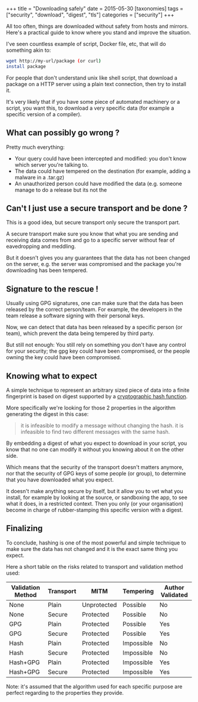 +++
title = "Downloading safely"
date = 2015-05-30
[taxonomies]
tags = ["security", "download", "digest", "tls"]
categories = ["security"]
+++

All too often, things are downloaded without safety from hosts and mirrors.
Here's a practical guide to know where you stand and improve the situation.

<!-- more -->

I've seen countless example of script, Docker file, etc, that
will do something akin to:

```sh
wget http://my-url/package (or curl)
install package
```

For people that don't understand unix like shell script, that download a
package on a HTTP server using a plain text connection, then try to install it.

It's very likely that if you have some piece of automated machinery or a script,
you want this, to download a very specific data (for example a specific version of a compiler).

What can possibly go wrong ?
----------------------------

Pretty much everything:

* Your query could have been intercepted and modified: you don't know which server you're talking to.
* The data could have tempered on the destination (for example, adding a malware in a .tar.gz)
* An unauthorized person could have modified the data (e.g. someone manage to do a release but its not the 

Can't I just use a secure transport and be done ?
-------------------------------------------------

This is a good idea, but secure transport only secure the transport part.

A secure transport make sure you know that what you are sending and receiving
data comes from and go to a specific server without fear of eavedropping and
meddling.

But it doesn't gives you any guarantees that the data has not been changed on the server,
e.g. the server was compromised and the package you're downloading has been tempered.

Signature to the rescue !
-------------------------

Usually using GPG signatures, one can make sure that the data has been released
by the correct person/team. For example, the developers in the team release
a software signing with their personal keys.

Now, we can detect that data has been released by a specific person (or team),
which prevent the data being tempered by third party.

But still not enough: You still rely on something you don't have any control
for your security; the gpg key could have been compromised, or the people
owning the key could have been compromised.

Knowing what to expect
----------------------

A simple technique to represent an arbitrary sized piece of data into a finite
fingerprint is based on digest supported by a [cryptographic hash function](https://en.wikipedia.org/wiki/Cryptographic_hash_function).

More specifically we're looking for those 2 properties in the algorithm generating the digest in this case:

> it is infeasible to modify a message without changing the hash.
> it is infeasible to find two different messages with the same hash.

By embedding a digest of what you expect to download in your script, 
you know that no one can modify it without you knowing about it on the
other side.

Which means that the security of the transport doesn't matters anymore,
nor that the security of GPG keys of some people (or group), to determine
that you have downloaded what you expect.

It doesn't make anything secure by itself, but it allow you to vet what you
install, for example by looking at the source, or sandboxing the app, to see what it does,
in a restricted context. Then you only (or your organisation) become in charge
of rubber-stamping this specific version with a digest.

Finalizing
----------

To conclude, hashing is one of the most powerful and simple technique
to make sure the data has not changed and it is the exact same thing
you expect.

Here a short table on the risks related to transport and validation method used:

|Validation Method|Transport  |       MITM |  Tempering| Author Validated|
|-----------------|-----------|------------|-----------|-----------------|
|None             |Plain      |Unprotected |   Possible|               No|
|None             |Secure     |  Protected |   Possible|               No|
|GPG              |Plain      |  Protected |   Possible|              Yes|
|GPG              |Secure     |  Protected |   Possible|              Yes|
|Hash             |Plain      |  Protected | Impossible|               No|
|Hash             |Secure     |  Protected | Impossible|               No|
|Hash+GPG         |Plain      |  Protected | Impossible|              Yes|
|Hash+GPG         |Secure     |  Protected | Impossible|              Yes|

Note: it's assumed that the algorithm used for each specific purpose are perfect regarding to the properties they provide.
